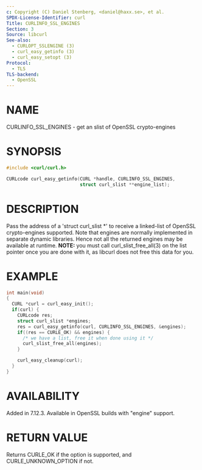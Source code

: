 ```yaml
---
c: Copyright (C) Daniel Stenberg, <daniel@haxx.se>, et al.
SPDX-License-Identifier: curl
Title: CURLINFO_SSL_ENGINES
Section: 3
Source: libcurl
See-also:
  - CURLOPT_SSLENGINE (3)
  - curl_easy_getinfo (3)
  - curl_easy_setopt (3)
Protocol:
  - TLS
TLS-backend:
  - OpenSSL
---
```


# NAME

CURLINFO_SSL_ENGINES - get an slist of OpenSSL crypto-engines

# SYNOPSIS

~~~c
#include <curl/curl.h>

CURLcode curl_easy_getinfo(CURL *handle, CURLINFO_SSL_ENGINES,
                           struct curl_slist **engine_list);
~~~

# DESCRIPTION

Pass the address of a 'struct curl_slist *' to receive a linked-list of
OpenSSL crypto-engines supported. Note that engines are normally implemented
in separate dynamic libraries. Hence not all the returned engines may be
available at runtime. **NOTE:** you must call curl_slist_free_all(3)
on the list pointer once you are done with it, as libcurl does not free this
data for you.

# EXAMPLE

~~~c
int main(void)
{
  CURL *curl = curl_easy_init();
  if(curl) {
    CURLcode res;
    struct curl_slist *engines;
    res = curl_easy_getinfo(curl, CURLINFO_SSL_ENGINES, &engines);
    if((res == CURLE_OK) && engines) {
      /* we have a list, free it when done using it */
      curl_slist_free_all(engines);
    }

    curl_easy_cleanup(curl);
  }
}
~~~

# AVAILABILITY

Added in 7.12.3. Available in OpenSSL builds with "engine" support.

# RETURN VALUE

Returns CURLE_OK if the option is supported, and CURLE_UNKNOWN_OPTION if not.
